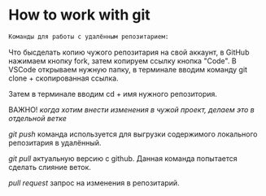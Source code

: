 # How to work with git
``` sh
Команды для работы с удалённым репозитарием:
```
Что бысделать копию чужого репозитария на свой аккаунт, в GitHub нажимаем кнопку fork, затем копируем ссылку кнопка "Code". В VSCode открываем нужную папку, в терминале вводим команду git clone + скопированная ссылка.

Затем в терминале вводим cd + имя нужного репозитория.

ВАЖНО! *_когда хотим внести изменения в чужой проект, делаем это в отдельной ветке_*

*git push* команда используется для выгрузки содержимого локального репозитария в удалённый.

*git pull* актуальную версию с github. Данная команда попытается сделать слияние веток.

*pull request* запрос на изменения в репозитарий.